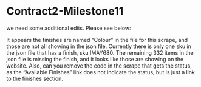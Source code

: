 # Contract2-Milestone11


we need some additional edits. Please see below:

It appears the finishes are named “Colour” in the file for this scrape, and those are not all showing in the json file. Currently there is only one sku in the json file that has a finish, sku IMAY680. The remaining 332 items in the json file is missing the finish, and it looks like those are showing on the website. Also, can you remove the code in the scrape that gets the status, as the “Available Finishes” link does not indicate the status, but is just a link to the finishes section.